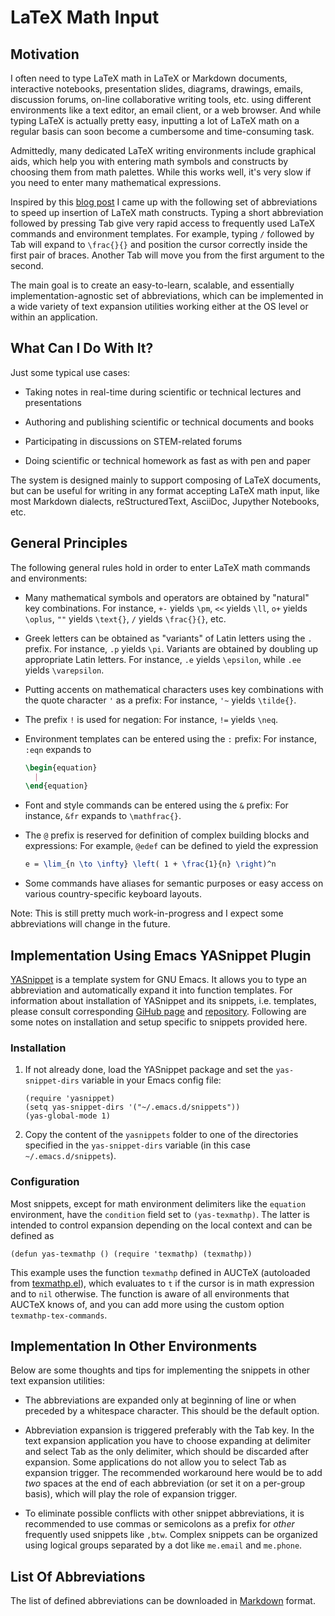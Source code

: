 
# LaTeX Math Input

## Motivation

I often need to type LaTeX math in LaTeX or Markdown documents, interactive notebooks, presentation slides, diagrams, drawings, emails, discussion forums, on-line collaborative writing tools, etc. using different environments like a text editor, an email client, or a web browser. And while typing LaTeX is actually pretty easy, inputting a lot of LaTeX math on a regular basis can soon become a cumbersome and time-consuming task.

Admittedly, many dedicated LaTeX writing environments include graphical aids, which help you with entering math symbols and constructs by choosing them from math palettes. While this works well, it's very slow if you need to enter many mathematical expressions.

Inspired by this [blog post][castel-notes] I came up with the following set of abbreviations to speed up insertion of LaTeX math constructs. Typing a short abbreviation followed by pressing Tab give very rapid access to frequently used LaTeX commands and environment templates. For example, typing `/` followed by Tab will expand to `\frac{}{}` and position the cursor correctly inside the first pair of braces. Another Tab will move you from the first argument to the second.

The main goal is to create an easy-to-learn, scalable, and essentially implementation-agnostic set of abbreviations, which can be implemented in a wide variety of text expansion utilities working either at the OS level or within an application.

## What Can I Do With It?

Just some typical use cases:

- Taking notes in real-time during scientific or technical lectures and presentations

- Authoring and publishing scientific or technical documents and books

- Participating in discussions on STEM-related forums

- Doing scientific or technical homework as fast as with pen and paper

The system is designed mainly to support composing of LaTeX documents, but can be useful for writing in any format accepting LaTeX math input, like most Markdown dialects, reStructuredText, AsciiDoc, Jupyther Notebooks, etc.

## General Principles

The following general rules hold in order to enter LaTeX math commands and environments:

- Many mathematical symbols and operators are obtained by "natural" key combinations. For instance, `+-` yields `\pm`, `<<` yields `\ll`, `o+` yields `\oplus`, `""` yields `\text{}`, `/` yields `\frac{}{}`, etc.

- Greek letters can be obtained as "variants" of Latin letters using the `.` prefix. For instance, `.p` yields `\pi`. Variants are obtained by doubling up appropriate Latin letters. For instance, `.e` yields `\epsilon`, while `.ee` yields `\varepsilon`.

- Putting accents on mathematical characters uses key combinations with the quote character `'` as a prefix: For instance, `'~` yields `\tilde{}`.

- The prefix `!` is used for negation: For instance, `!=` yields `\neq`.

- Environment templates can be entered using the `:` prefix: For instance, `:eqn` expands to

    ```latex
    \begin{equation}
      |
    \end{equation}
    ```

- Font and style commands can be entered using the `&` prefix: For instance, `&fr` expands to `\mathfrac{}`.

- The `@` prefix is reserved for definition of complex building blocks and expressions: For example, `@edef` can be defined to yield the expression

    ```latex
    e = \lim_{n \to \infty} \left( 1 + \frac{1}{n} \right)^n
    ```

- Some commands have aliases for semantic purposes or easy access on various country-specific keyboard layouts.

Note: This is still pretty much work-in-progress and I expect some abbreviations will change in the future.

## Implementation Using Emacs YASnippet Plugin

[YASnippet][yasnippet-github] is a template system for GNU Emacs. It allows you to type an abbreviation and automatically expand it into function templates. For information about installation of YASnippet and its snippets, i.e. templates, please consult corresponding [GiHub page][yasnippet-doc] and [repository][yasnippet-github]. Following are some notes on installation and setup specific to snippets provided here.

### Installation

1. If not already done, load the YASnippet package and set the `yas-snippet-dirs` variable in your Emacs config file:

    ```elisp
    (require 'yasnippet)
    (setq yas-snippet-dirs '("~/.emacs.d/snippets"))
    (yas-global-mode 1)
    ```

2. Copy the content of the `yasnippets` folder to one of the directories specified in the `yas-snippet-dirs` variable (in this case `~/.emacs.d/snippets`).

### Configuration

Most snippets, except for math environment delimiters like the `equation` environment, have the `condition` field set to `(yas-texmathp)`. The latter is intended to control expansion depending on the local context and can be defined as

```elisp
(defun yas-texmathp () (require 'texmathp) (texmathp))
```

This example uses the function `texmathp` defined in AUCTeX (autoloaded from [texmathp.el][texmathp]), which evaluates to `t` if the cursor is in math expression and to `nil` otherwise. The function is aware of all environments that AUCTeX knows of, and you can add more using the custom option `texmathp-tex-commands`.

## Implementation In Other Environments

Below are some thoughts and tips for implementing the snippets in other text expansion utilities:

- The abbreviations are expanded only at beginning of line or when preceded by a whitespace character. This should be the default option.

- Abbreviation expansion is triggered preferably with the Tab key. In the text expansion application you have to choose expanding at delimiter and select Tab as the only delimiter, which should be discarded after expansion. Some applications do not allow you to select Tab as expansion trigger. The recommended workaround here would be to add _two_ spaces at the end of each abbreviation (or set it on a per-group basis), which will play the role of expansion trigger.

- To eliminate possible conflicts with other snippet abbreviations, it is recommended to use commas or semicolons as a prefix for _other_ frequently used snippets like `,btw`. Complex snippets can be organized using logical groups separated by a dot like `me.email` and `me.phone`.

## List Of Abbreviations

The list of defined abbreviations can be downloaded in [Markdown][abbr-md] format.

[castel-notes]: https://castel.dev/post/lecture-notes-1/

[yasnippet-github]: https://github.com/joaotavora/yasnippet

[yasnippet-doc]: http://joaotavora.github.io/yasnippet/

[texmathp]: http://git.savannah.gnu.org/cgit/auctex.git/tree/texmathp.el

[abbr-md]: ./abbreviations.md

